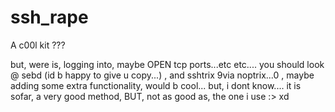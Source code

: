 ssh_rape
========

A c00l kit ???

but, were is, logging into, maybe OPEN tcp ports...etc etc.... 
you should look @ sebd (id b happy to give u copy...) , and sshtrix 9via noptrix...0 , maybe adding some extra functionality, would b cool... but, i dont know.... it is sofar, a very good method, BUT, not as good as, the one i use :>
xd
